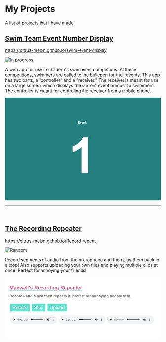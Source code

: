 # My Projects
A list of projects that I have made

## [Swim Team Event Number Display](https://citrus-melon.github.io/swim-event-display)
<https://citrus-melon.github.io/swim-event-display>

![In progress](https://img.shields.io/badge/-In%20Progress-blueviolet)

A web app for use in childern's swim meet competions. At these competitions, swimmers are called to the bullepen for their events. This app has two parts, a "controller" and a "receiver." The receiver is meant for use on a large screen, which displays the current event number to swimmers. The controller is meant for controling the receiver from a mobile phone.

[![Screenshot](/images/swimDisplay.png)](https://citrus-melon.github.io/swim-event-display)

---
<br>

## [The Recording Repeater](https://citrus-melon.github.io/Record-repeat)
<https://citrus-melon.github.io/Record-repeat>

![Random](https://img.shields.io/badge/-Random-yellow)

Record segments of audio from the microphone and then play them back in a loop! Also supports uploading your own files and playing multiple clips at once. Perfect for annoying your friends!

[![Screenshot](/images/recordingRepeater.png)](https://citrus-melon.github.io/Record-repeat)